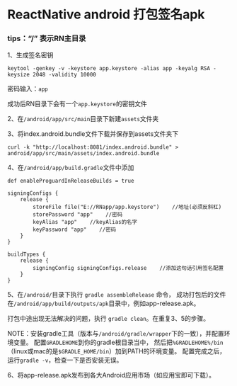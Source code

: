 # ReactNative android 打包签名apk

### tips：“/” 表示RN主目录

1、生成签名密钥

```
keytool -genkey -v -keystore app.keystore -alias app -keyalg RSA -keysize 2048 -validity 10000
```
密码输入：`app`

成功后RN目录下会有一个`app.keystore`的密钥文件

2、在`/android/app/src/main`目录下新建`assets`文件夹

3、将index.android.bundle文件下载并保存到assets文件夹下

```
curl -k "http://localhost:8081/index.android.bundle" > android/app/src/main/assets/index.android.bundle
```

4、在`/android/app/build.gradle`文件中添加

```
def enableProguardInReleaseBuilds = true

signingConfigs {
    release {
        storeFile file("E://RNapp/app.keystore")    //地址(必须反斜杠)
        storePassword "app"    //密码
        keyAlias "app"    //keyAlias的名字
        keyPassword "app"    //密码
    }
}

buildTypes {
    release {
        signingConfig signingConfigs.release    //添加这句话引用签名配置
    }
}
```

5、在`/android/`目录下执行 `gradle assembleRelease` 命令，
成功打包后的文件在`/android/app/build/outputs/apk`目录中，例如app-release.apk。

打包中途出现无法解决的问题，执行 `gradle clean`。在重复3、5的步骤。

NOTE：安装gradle工具（版本与`/android/gradle/wrapper`下的一致），并配置环境变量。
配置`GRADLEHOME`到你的gradle根目录当中，
然后把`%GRADLEHOME%/bin`（linux或mac的是`$GRADLE_HOME/bin`）加到PATH的环境变量。
配置完成之后，运行`gradle -v`，检查一下是否安装无误。

6、将app-release.apk发布到各大Android应用市场（如应用宝即可下载）。
